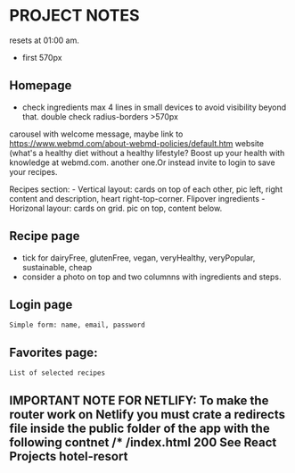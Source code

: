 # PROJECT NOTES

resets at 01:00 am.

- first 570px

## Homepage

- check ingredients max 4 lines in small devices to avoid visibility beyond that. double check radius-borders >570px

carousel with welcome message, maybe link to https://www.webmd.com/about-webmd-policies/default.htm website (what's a healthy diet without a healthy lifestyle? Boost up your health with knowledge at webmd.com. another one.Or instead invite to login to save your recipes.

Recipes section: - Vertical layout: cards on top of each other, pic left, right content and description, heart right-top-corner. Flipover ingredients - Horizonal layour: cards on grid. pic on top, content below.

## Recipe page

- tick for dairyFree, glutenFree, vegan, veryHealthy, veryPopular, sustainable, cheap
- consider a photo on top and two columnns with ingredients and steps.

## Login page

    Simple form: name, email, password

## Favorites page:

    List of selected recipes

## IMPORTANT NOTE FOR NETLIFY: To make the router work on Netlify you must crate a redirects file inside the public folder of the app with the following contnet /\* /index.html 200 See React Projects hotel-resort
